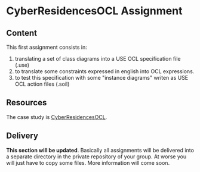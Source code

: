CyberResidencesOCL Assignment
=============================

Content
-------
This first assignment consists in:

1. translating a set of class diagrams into a USE OCL specification file (.use) 
2. to translate some constraints expressed in english into OCL expressions.
3. to test this specification with some "instance diagrams" writen as USE OCL action files (.soil)

Resources
---------
The case study is [CyberResidencesOCL](http://cyberresidencesocl.readthedocs.org).

Delivery
--------
**This section will be updated**. Basically all assignments will be delivered into
a separate directory in the private repository of your group. At worse you will just
have to copy some files. More information will come soon.
